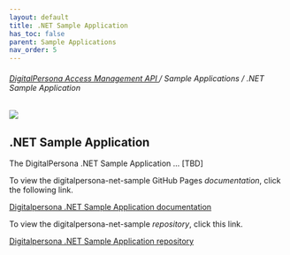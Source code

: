 ```yaml
---
layout: default
title: .NET Sample Application
has_toc: false
parent: Sample Applications
nav_order: 5  
---
```


###### [DigitalPersona Access Management API ](https://lenhodgeman.github.io/digitalpersona-access-management-api/)/ Sample Applications / .NET Sample Application  

![](assets/HID-logo.png)  

## .NET Sample Application

The DigitalPersona .NET Sample Application ... [TBD]

To view the digitalpersona-net-sample GitHub Pages *documentation*,  click the following link.

[Digitalpersona .NET Sample Application  documentation](https://lenhodgeman.github.io/digitalpersona-net-sample/)

To view the digitalpersona-net-sample *repository*,  click this link.

[Digitalpersona .NET Sample Application repository](https://github.com/LenHodgeman/digitalpersona-net-sample/)
